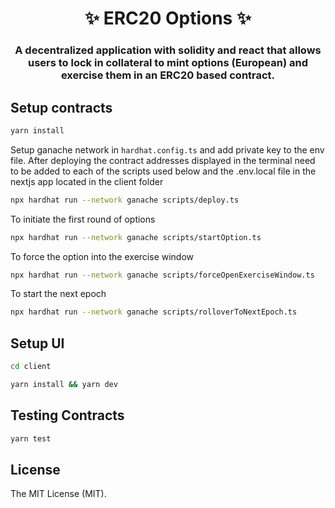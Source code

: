 <h1 align="center">✨ ERC20 Options ✨</h1>
<h3 align="center">A decentralized application with solidity and react that allows users to lock in collateral to mint options (European) and exercise them in an ERC20 based contract.</h2>


## Setup contracts

```bash
yarn install
```

Setup ganache network in `hardhat.config.ts` and add private key to the env file. After deploying the contract addresses displayed in the terminal need to be added to each of the scripts used below and the .env.local file in the nextjs app located in the client folder


```bash
npx hardhat run --network ganache scripts/deploy.ts    
```

To initiate the first round of options

```bash
npx hardhat run --network ganache scripts/startOption.ts       
```
To force the option into the exercise window 
```bash
npx hardhat run --network ganache scripts/forceOpenExerciseWindow.ts   
```

To start the next epoch 

```bash
npx hardhat run --network ganache scripts/rolloverToNextEpoch.ts 
```


## Setup UI

```bash
cd client
```
```bash
yarn install && yarn dev
```

## Testing Contracts

```bash
yarn test
```



## License

The MIT License (MIT).
